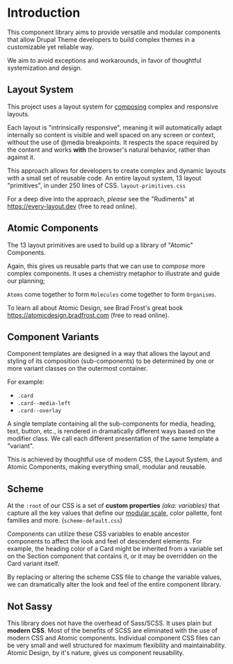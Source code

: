 # Introduction

This component library aims to provide versatile and modular components that allow Drupal Theme developers to build complex themes in a customizable yet reliable way.

We aim to avoid exceptions and workarounds, in favor of thoughtful systemization and design.


## Layout System

This project uses a layout system for [composing](https://every-layout.dev/rudiments/composition/) complex and responsive layouts.

Each layout is "intrinsically responsive", meaning it will automatically adapt internally so content is visible and well spaced on any screen or context, without the use of @media breakpoints. It respects the space required by the content and works **with** the browser's natural behavior, rather than against it.

This approach allows for developers to create complex and dynamic layouts with a small set of reusable code. An entire layout system, 13 layout "primitives", in under 250 lines of CSS. `layout-primitives.css`

For a deep dive into the approach, *please* see the "Rudiments" at https://every-layout.dev (free to read online).


## Atomic Components

The 13 layout primitives are used to build up a library of "Atomic" Components.

Again, this gives us reusable parts that we can use to *compose* more complex components. It uses a chemistry metaphor to illustrate and guide our planning;

`Atoms` come together to form `Molecules` come together to form `Organisms`.

To learn all about Atomic Design, see Brad Frost's great book https://atomicdesign.bradfrost.com (free to read online).


## Component Variants

Component templates are designed in a way that allows the layout and styling of its composition (sub-components) to be determined by one or more variant classes on the outermost container.

For example:

  - `.card`
  - `.card--media-left`
  - `.card--overlay`

A single template containing all the sub-components for media, heading, text, button, etc., is rendered in dramatically different ways based on the modifier class. We call each different presentation of the same template a "variant".

This is achieved by thoughtful use of modern CSS, the Layout System, and Atomic Components, making everything small, modular and reusable.


## Scheme

At the `:root` of our CSS is a set of **custom properties** *(aka: variables)* that capture all the key values that define our [modular scale](https://every-layout.dev/rudiments/modular-scale/), color pallette, font families and more. (`scheme-default.css`)

Components can utilize these CSS variables to enable ancestor components to affect the look and feel of descendent elements. For example, the heading color of a Card might be inherited from a variable set on the Section component that contains it, or it may be overridden on the Card variant itself.

By replacing or altering the scheme CSS file to change the variable values, we can dramatically alter the look and feel of the entire component library.


## Not Sassy

This library does not have the overhead of Sass/SCSS. It uses plain but **modern CSS**. Most of the benefits of SCSS are eliminated with the use of modern CSS and Atomic components. Individual component CSS files can be very small and well structured for maximum flexibility and maintainability. Atomic Design, by it's nature, gives us component reusability.
